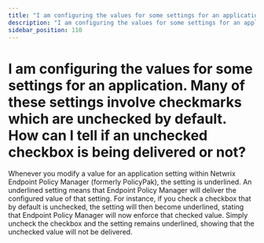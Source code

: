 ```yaml
---
title: "I am configuring the values for some settings for an application. Many of these settings involve checkmarks which are unchecked by default. How can I tell if an unchecked checkbox is being delivered or not?"
description: "I am configuring the values for some settings for an application. Many of these settings involve checkmarks which are unchecked by default. How can I tell if an unchecked checkbox is being delivered or not?"
sidebar_position: 110
---
```


# I am configuring the values for some settings for an application. Many of these settings involve checkmarks which are unchecked by default. How can I tell if an unchecked checkbox is being delivered or not?

Whenever you modify a value for an application setting within Netwrix Endpoint Policy Manager
(formerly PolicyPak), the setting is underlined. An underlined setting means that Endpoint Policy
Manager will deliver the configured value of that setting. For instance, if you check a checkbox
that by default is unchecked, the setting will then become underlined, stating that Endpoint Policy
Manager will now enforce that checked value. Simply uncheck the checkbox and the setting remains
underlined, showing that the unchecked value will not be delivered.
